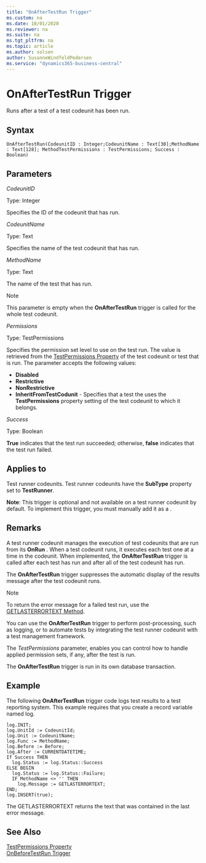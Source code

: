 ```yaml
---
title: "OnAfterTestRun Trigger"
ms.custom: na
ms.date: 10/01/2020
ms.reviewer: na
ms.suite: na
ms.tgt_pltfrm: na
ms.topic: article
ms.author: solsen
author: SusanneWindfeldPedersen
ms.service: "dynamics365-business-central"
---
```


# OnAfterTestRun Trigger
Runs after a test  of a test codeunit has been run.

## Syntax

```
OnAfterTestRun(CodeunitID : Integer;CodeunitName : Text[30];MethodName : Text[128]; MethodTestPermissions : TestPermissions; Success : Boolean)
```

## Parameters
*CodeunitID*

Type: Integer

Specifies the ID of the codeunit that has run.

*CodeunitName*

Type: Text

Specifies the name of the test codeunit that has run.

*MethodName*

Type: Text

The name of the test  that has run.

> [!NOTE]  
> This parameter is empty when the **OnAfterTestRun** trigger is called for the whole test codeunit. 

*Permissions*

Type: TestPermissions

Specifies the permission set level to use on the test run. The value is retrieved from the [TestPermissions Property](../properties/devenv-testpermissions-property.md) of the test codeunit or test  that is run. The parameter accepts the following values:

*   **Disabled**
*   **Restrictive**
*   **NonRestrictive**
*   **InheritFromTestCodunit** - Specifies that a test the  uses the **TestPermissions** property setting of the test codeunit to which it belongs.

<!-- For more information, see [Testing With Permission Sets](testing-permissionsets.md). -->

*Success*

Type: Boolean

**True** indicates that the test  run succeeded; otherwise, **false** indicates that the test  run failed.

## Applies to
Test runner codeunits. Test runner codeunits have the **SubType** property set to **TestRunner**.

**Note**: This trigger is optional and not available on a test runner codeunit by default. To implement this trigger, you must manually add it as a .  

## Remarks
A test runner codeunit manages the execution of test codeunits that are run from its **OnRun** . When a test codeunit runs, it executes each test  one at a time in the codeunit. When implemented, the **OnAfterTestRun** trigger is called after each test  has run and after all of the test codeunit has run.

The **OnAfterTestRun** trigger suppresses the automatic display of the results message after the test codeunit runs.

> [!NOTE]  
>  To return the error message for a failed test  run, use the [GETLASTERRORTEXT Method](../methods/devenv-getlasterrortext-method.md).  
  

You can use the **OnAfterTestRun** trigger to perform post-processing, such as logging, or to automate tests by integrating the test runner codeunit with a test management framework.

The *TestPermissions* parameter, enables you can control how to handle applied permission sets, if any, after the test is run. <!-- For more information about testing with permision sets, including an example, see [Testing With Permission Sets](testing-permissionsets.md).-->

The **OnAfterTestRun** trigger is run in its own database transaction.

##  Example
The following **OnAfterTestRun** trigger code logs test results to a test reporting system. This example requires that you create a record variable named log.

```
log.INIT;
log.UnitId := CodeunitId;
log.Unit := CodeunitName;
log.Func := MethodName;
log.Before := Before;
log.After := CURRENTDATETIME;
If Success THEN
  log.Status := log.Status::Success
ELSE BEGIN
  log.Status := log.Status::Failure;
  IF MethodName <> '' THEN
    log.Message := GETLASTERRORTEXT;
END;
log.INSERT(true);
```

The GETLASTERRORTEXT returns the text that was contained in the last error message.

## See Also  
[TestPermissions Property](../properties/devenv-testpermissions-property.md)  
[OnBeforeTestRun Trigger](devenv-trigger-onbeforetestrun.md)   
<!--
[Testing With Permission Sets](testing-permissionsets.md)  
[Testing the Application](testing-the-application.md)  
[How to: Create a Test Runner Codeunit](how-to-create-a-test-runner-codeunit.md)  
[How to: Create Test Codeunits and Test Methods](how-to-create-test-codeunits-and-test-methods.md)  
[How to: Create Handler Methods](how-to-create-handler-methods.md)  
[Walkthrough: Testing Purchase Invoice Discounts](walkthrough-testing-purchase-invoice-discounts.md)  
-->
